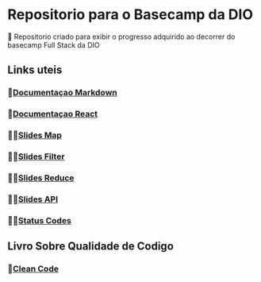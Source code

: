 # Repositorio para o Basecamp da DIO
  📜  Repositorio criado para exibir o progresso adquirido ao decorrer do basecamp Full Stack da DIO


## Links uteis
### 🧬[Documentaçao Markdown](https://www.markdownguide.org/basic-syntax/)
### 🧬[Documentaçao React](https://pt-br.reactjs.org/docs/getting-started.html)
### 👨‍🏫[Slides Map](https://drive.google.com/file/d/1e36EcBtMj-aAOU2K0sk1SxB_gROxizjM/view)
### 👨‍🏫[Slides Filter](https://drive.google.com/file/d/1jh6sq4C7sH37sla_oB-5DcJshyj8QP-e/view)
### 👨‍🏫[Slides Reduce](https://drive.google.com/file/d/1vlOkvUstzKgzaAlEMX7WMTXTNhKVqSZM/view)
### 👨‍🏫[Slides API](https://drive.google.com/file/d/1hMTobff9BRIu-jeSoTzNWoqqrgCjkKWM/view)
### 👨‍💻[Status Codes](https://www.webfx.com/web-development/glossary/http-status-codes/)

## Livro Sobre Qualidade de Codigo 
### 📖[Clean Code](https://github.com/felipe-augusto/clean-code-javascript)

